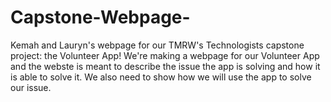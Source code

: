 # Capstone-Webpage-
Kemah and Lauryn's webpage for our TMRW's Technologists capstone project: the Volunteer App!
We're making a webpage for our Volunteer App and the webste is meant to describe the issue the app is solving and how it is able to solve it. We also need to show how we will use the app to solve our issue. 
